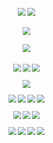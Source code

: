 <div align="center"> 

  ![](https://komarev.com/ghpvc/?username=LoveCrime&style=flat&color=3575B5&base=19274&label=Visitors!) ![](https://gifcity.carrd.co/assets/images/gallery283/5ca9c9ea.gif?v=52814815)
<div align="center">
 <h5 align="center">
   <img src="https://files.catbox.moe/y8kr59.png">
   
   <div align="center">
 <h5 align="center">
   <img src="https://files.catbox.moe/hepg43.gif">

 <h5 align="center">
   <a href="https://rentry.co/dearscar/"><img src="https://files.catbox.moe/375cee.png"></img></a> <a href="https://lovecrime.atabook.org/"><img src="https://files.catbox.moe/ab56kk.png"></img></a> <a href="https://retrospring.net/@lovecrime"><img src="https://files.catbox.moe/3010l7.png"></img></a>

  <p align="center">
<img src=https://gifcity.carrd.co/assets/images/gallery44/0a1e352d.gif?v=52814815>

  <p align="center">
<img src=https://gifcity.carrd.co/assets/images/gallery20/982558ec.gif?v=52814815> <img src=https://gifcity.carrd.co/assets/images/gallery20/30bd7c76.gif?v=52814815> <img src=https://gifcity.carrd.co/assets/images/gallery20/154c044f.gif?v=52814815> <img src=https://gifcity.carrd.co/assets/images/gallery20/e5ffd43e.gif?v=52814815>
<p align="center">
<img src=https://gifcity.carrd.co/assets/images/gallery20/0673cf33.gif?v=52814815> <img src=https://gifcity.carrd.co/assets/images/gallery20/0d4a13d9.gif?v=52814815> <img src=https://gifcity.carrd.co/assets/images/gallery20/982558ec.gif?v=52814815>
<p align="center">
<img src=https://files.catbox.moe/kpms1r.png> <img src=https://files.catbox.moe/ljetl2.png> <img src=https://files.catbox.moe/x6dker.png> <img src=https://files.catbox.moe/qa3gm3.png>
